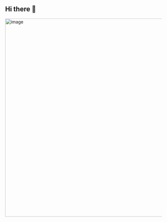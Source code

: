 ## Hi there 👋
<img width="1417" height="637" alt="image" src="https://github.com/user-attachments/assets/44cd1477-d802-4fb1-ba8b-d12093ee8c69" />

